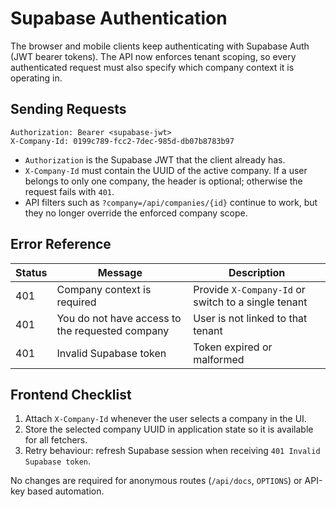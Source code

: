 # Supabase Authentication

The browser and mobile clients keep authenticating with Supabase Auth (JWT bearer tokens). The API now enforces tenant scoping, so every authenticated request must also specify which company context it is operating in.

## Sending Requests

```
Authorization: Bearer <supabase-jwt>
X-Company-Id: 0199c789-fcc2-7dec-985d-db07b8783b97
```

- `Authorization` is the Supabase JWT that the client already has.
- `X-Company-Id` must contain the UUID of the active company. If a user belongs to only one company, the header is optional; otherwise the request fails with `401`.
- API filters such as `?company=/api/companies/{id}` continue to work, but they no longer override the enforced company scope.

## Error Reference

| Status | Message                                     | Description                                       |
|--------|---------------------------------------------|---------------------------------------------------|
| 401    | Company context is required                 | Provide `X-Company-Id` or switch to a single tenant |
| 401    | You do not have access to the requested company | User is not linked to that tenant                  |
| 401    | Invalid Supabase token                      | Token expired or malformed                        |

## Frontend Checklist

1. Attach `X-Company-Id` whenever the user selects a company in the UI.
2. Store the selected company UUID in application state so it is available for all fetchers.
3. Retry behaviour: refresh Supabase session when receiving `401 Invalid Supabase token`.

No changes are required for anonymous routes (`/api/docs`, `OPTIONS`) or API-key based automation.
